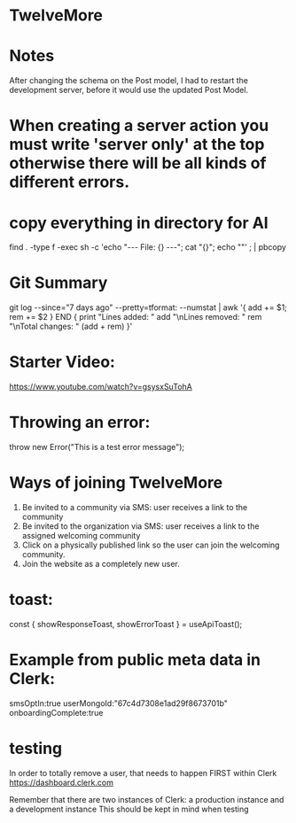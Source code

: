 # TwelveMore

# Notes
After changing the schema on the Post model, I had to restart the development server, before it would use the updated Post Model.

# When creating a server action you must write 'server only' at the top otherwise there will be all kinds of different errors.

# copy everything in directory for AI
find . -type f -exec sh -c 'echo "--- File: {} ---"; cat "{}"; echo ""' \; | pbcopy

# Git Summary
git log --since="7 days ago" --pretty=tformat: --numstat | awk '{ add += $1; rem += $2 } END { print "Lines added: " add "\nLines removed: " rem "\nTotal changes: " (add + rem) }'

# Starter Video:
https://www.youtube.com/watch?v=gsysxSuTohA

# Throwing an error:
throw new Error("This is a test error message");

# Ways of joining TwelveMore
1. Be invited to a community via SMS: user receives a link to the community
2. Be invited to the organization via SMS: user receives a link to the assigned welcoming community
3. Click on a physically published link so the user can join the welcoming community.
4. Join the website as a completely new user. 

# toast:
const { showResponseToast, showErrorToast } = useApiToast();

# Example from public meta data in Clerk:
smsOptIn:true
userMongoId:"67c4d7308e1ad29f8673701b"
onboardingComplete:true

# testing
In order to totally remove a user, that needs to happen FIRST within Clerk
https://dashboard.clerk.com

Remember that there are two instances of Clerk: a production instance and a development instance
This should be kept in mind when testing
